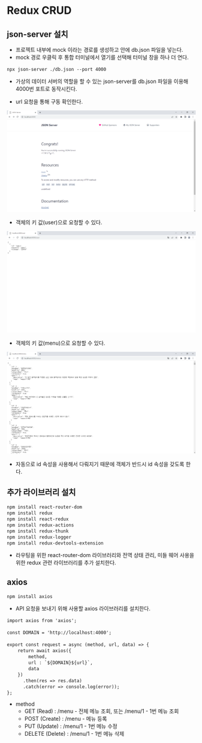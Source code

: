 # Redux CRUD

## json-server 설치

- 프로젝트 내부에 mock 이라는 경로를 생성하고 안에 db.json 파일을 넣는다.
- mock 경로 우클릭 후 통합 터미널에서 열기를 선택해 터미널 창을 하나 더 연다. 

```
npx json-server ./db.json --port 4000
```

- 가상의 데이터 서버의 역할을 할 수 있는 json-server를 db.json 파일을 이용해 4000번 포트로 동작시킨다.

- url 요청을 통해 구동 확인한다. 

![json-server](./images/json-server-1.PNG)

- 객체의 키 값(user)으로 요청할 수 있다. 

![json-server](./images/json-server-2.PNG)

- 객체의 키 값(menu)으로 요청할 수 있다. 

![json-server](./images/json-server-3.PNG)

- 자동으로 id 속성을 사용해서 다뤄지기 때문에 객체가 반드시 id 속성을 갖도록 한다.

## 추가 라이브러리 설치

```
npm install react-router-dom
npm install redux
npm install react-redux
npm install redux-actions
npm install redux-thunk
npm install redux-logger
npm install redux-devtools-extension
```

- 라우팅을 위한 react-router-dom 라이브러리와 전역 상태 관리, 미들 웨어 사용을 위한 redux 관련 라이브러리를 추가 설치한다. 

## axios

```
npm install axios
```

- API 요청을 보내기 위해 사용할 axios 라이브러리를 설치한다. 

```
import axios from 'axios';

const DOMAIN = 'http://localhost:4000';

export const request = async (method, url, data) => {
	return await axios({
		method,
		url : `${DOMAIN}${url}`,
		data
	})
	  .then(res => res.data)
	  .catch(error => console.log(error));
};
```

- method
  - GET (Read) : /menu - 전체 메뉴 조회, 또는 /menu/1 - 1번 메뉴 조회
  - POST (Create) : /menu - 메뉴 등록
  - PUT (Update) : /menu/1 - 1번 메뉴 수정
  - DELETE (Delete) : /menu/1 - 1번 메뉴 삭제